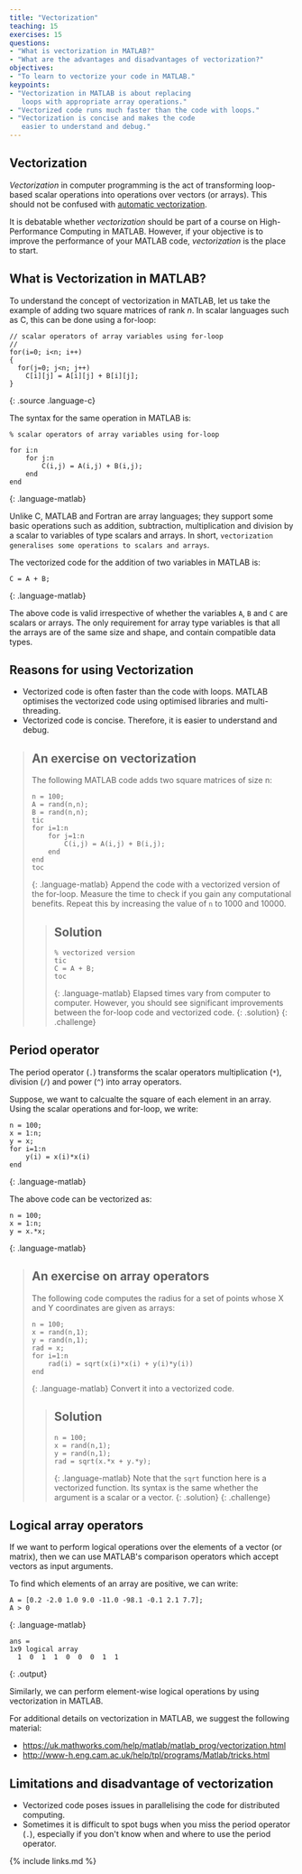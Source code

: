 ```yaml
---
title: "Vectorization"
teaching: 15
exercises: 15
questions:
- "What is vectorization in MATLAB?"
- "What are the advantages and disadvantages of vectorization?"
objectives:
- "To learn to vectorize your code in MATLAB."
keypoints:
- "Vectorization in MATLAB is about replacing
   loops with appropriate array operations."
- "Vectorized code runs much faster than the code with loops."
- "Vectorization is concise and makes the code
   easier to understand and debug."
---
```

## Vectorization
*Vectorization* in computer programming is the act of
transforming loop-based scalar operations into operations
over vectors (or arrays). This should not be confused
with [automatic vectorization](https://en.wikipedia.org/wiki/Automatic_vectorization).

It is debatable whether *vectorization* should be part of a course on
High-Performance Computing in MATLAB. However, if your objective is
to improve the performance of your MATLAB code, *vectorization*
is the place to start.

## What is Vectorization in MATLAB?
To understand the concept of vectorization in MATLAB, let us take
the example of adding two square matrices of rank *n*. In scalar languages
such as C, this can be done using a for-loop:
~~~
// scalar operators of array variables using for-loop
//
for(i=0; i<n; i++)
{
  for(j=0; j<n; j++)
    C[i][j] = A[i][j] + B[i][j];
}
~~~
{: .source .language-c}

The syntax for the same operation in MATLAB is:
~~~
% scalar operators of array variables using for-loop

for i:n
    for j:n
        C(i,j) = A(i,j) + B(i,j);
    end
end
~~~
{: .language-matlab}

Unlike C, MATLAB and Fortran are array languages; they support some
basic operations such as addition, subtraction, multiplication and
division by a scalar to variables of type scalars and arrays.
In short, `vectorization generalises some operations to scalars and arrays`.

The vectorized code for the addition of two variables in MATLAB is:
~~~
C = A + B;
~~~
{: .language-matlab}

The above code is valid irrespective of whether the variables `A`, `B`
and `C` are scalars or arrays. The only requirement for array type
variables is that all the arrays are of the same size and shape,
and contain compatible data types.

## Reasons for using Vectorization
* Vectorized code is often faster than the code with loops.
  MATLAB optimises the vectorized code using optimised libraries
  and multi-threading.
* Vectorized code is concise. Therefore, it is easier to understand and debug.

> ## An exercise on vectorization
> The following MATLAB code adds two square matrices of size n:
> ~~~
> n = 100;
> A = rand(n,n);
> B = rand(n,n);
> tic
> for i=1:n
>     for j=1:n
>         C(i,j) = A(i,j) + B(i,j);
>     end
> end
> toc
> ~~~
> {: .language-matlab}
> Append the code with a vectorized version of the for-loop.
Measure the time to check if you gain any computational benefits.
Repeat this by increasing the value of `n` to 1000 and 10000.
> > ## Solution
> > ~~~
> > % vectorized version
> > tic
> > C = A + B;
> > toc
> > ~~~
> > {: .language-matlab}
> Elapsed times vary from computer to computer. However,
you should see significant improvements between the
for-loop code and vectorized code.
> {: .solution}
{: .challenge}

## Period operator
The period operator (`.`) transforms the scalar operators multiplication
(`*`), division (`/`) and power (`^`) into array operators.

Suppose, we want to calcualte the square of each element in an array.
Using the scalar operations and for-loop, we write:
~~~
n = 100;
x = 1:n;
y = x;
for i=1:n
    y(i) = x(i)*x(i)
end
~~~
{: .language-matlab}

The above code can be vectorized as:
~~~
n = 100;
x = 1:n;
y = x.*x;
~~~
{: .language-matlab}


> ## An exercise on array operators
> The following code computes the radius for a set of points
whose X and Y coordinates are given as arrays:
> ~~~
> n = 100;
> x = rand(n,1);
> y = rand(n,1);
> rad = x;
> for i=1:n
>     rad(i) = sqrt(x(i)*x(i) + y(i)*y(i))
> end
> ~~~
> {: .language-matlab}
> Convert it into a vectorized code.
> > ## Solution
> > ~~~
> > n = 100;
> > x = rand(n,1);
> > y = rand(n,1);
> > rad = sqrt(x.*x + y.*y);
> > ~~~
> > {: .language-matlab}
> > Note that the `sqrt` function here is a vectorized function.
Its syntax is the same whether the argument is a scalar or a vector.
> {: .solution}
{: .challenge}

## Logical array operators
If we want to perform logical operations over the elements of a
vector (or matrix), then we can use MATLAB's comparison operators
which accept vectors as input arguments.

To find which elements of an array are positive, we can write:
~~~
A = [0.2 -2.0 1.0 9.0 -11.0 -98.1 -0.1 2.1 7.7];
A > 0
~~~
{: .language-matlab}

~~~
ans =
1x9 logical array
  1  0  1  1  0  0  0  1  1
~~~
{: .output}

Similarly, we can perform element-wise logical operations by using vectorization in MATLAB.

For additional details on vectorization in MATLAB, we suggest the following material:
* <https://uk.mathworks.com/help/matlab/matlab_prog/vectorization.html>
* <http://www-h.eng.cam.ac.uk/help/tpl/programs/Matlab/tricks.html>

## Limitations and disadvantage of vectorization
* Vectorized code poses issues in parallelising the code for distributed computing.
* Sometimes it is difficult to spot bugs when you miss the period operator (`.`),
  especially if you don't know when and where to use the period operator.

{% include links.md %}
